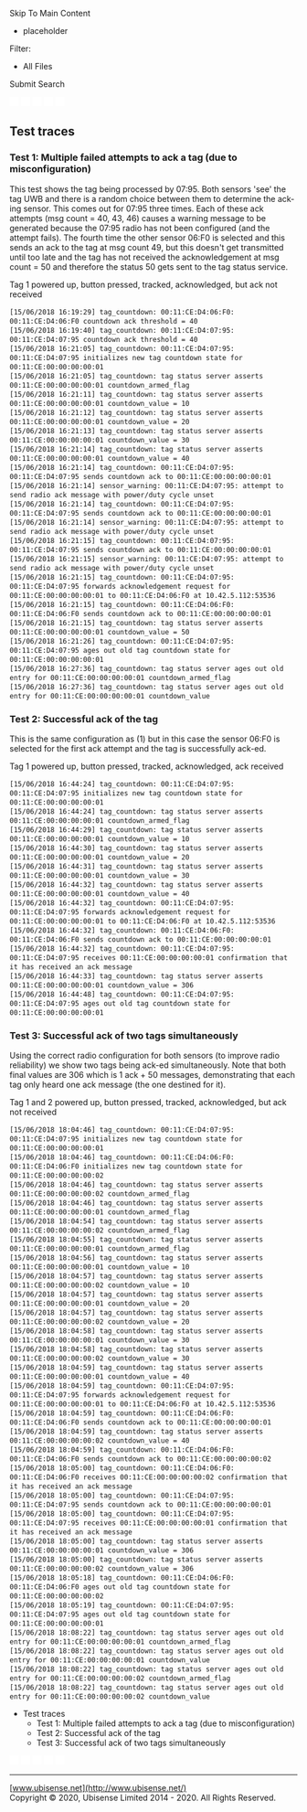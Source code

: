 

Skip To Main Content

[](../../../Home.htm)

  * placeholder

Filter:

  * All Files

Submit Search

![Navigate previous](../../../images/transparent.gif) ![Navigate
next](../../../images/transparent.gif) ![Expand
all](../../../images/transparent.gif) ![](../../../images/transparent.gif)
![Print](../../../images/transparent.gif)

## Test traces

### Test 1: Multiple failed attempts to ack a tag (due to misconfiguration)

This test shows the tag being processed by 07:95. Both sensors 'see' the tag
UWB and there is a random choice between them to determine the ack-ing sensor.
This comes out for 07:95 three times. Each of these ack attempts (msg count =
40, 43, 46) causes a warning message to be generated because the 07:95 radio
has not been configured (and the attempt fails). The fourth time the other
sensor 06:F0 is selected and this sends an ack to the tag at msg count 49, but
this doesn't get transmitted until too late and the tag has not received the
acknowledgement at msg count = 50 and therefore the status 50 gets sent to the
tag status service.

Tag 1 powered up, button pressed, tracked, acknowledged, but ack not received

    
    
    [15/06/2018 16:19:29] tag_countdown: 00:11:CE:D4:06:F0: 00:11:CE:D4:06:F0 countdown ack threshold = 40
    [15/06/2018 16:19:40] tag_countdown: 00:11:CE:D4:07:95: 00:11:CE:D4:07:95 countdown ack threshold = 40
    [15/06/2018 16:21:05] tag_countdown: 00:11:CE:D4:07:95: 00:11:CE:D4:07:95 initializes new tag countdown state for 00:11:CE:00:00:00:00:01
    [15/06/2018 16:21:05] tag_countdown: tag status server asserts 00:11:CE:00:00:00:00:01 countdown_armed_flag
    [15/06/2018 16:21:11] tag_countdown: tag status server asserts 00:11:CE:00:00:00:00:01 countdown_value = 10
    [15/06/2018 16:21:12] tag_countdown: tag status server asserts 00:11:CE:00:00:00:00:01 countdown_value = 20
    [15/06/2018 16:21:13] tag_countdown: tag status server asserts 00:11:CE:00:00:00:00:01 countdown_value = 30
    [15/06/2018 16:21:14] tag_countdown: tag status server asserts 00:11:CE:00:00:00:00:01 countdown_value = 40
    [15/06/2018 16:21:14] tag_countdown: 00:11:CE:D4:07:95: 00:11:CE:D4:07:95 sends countdown ack to 00:11:CE:00:00:00:00:01
    [15/06/2018 16:21:14] sensor_warning: 00:11:CE:D4:07:95: attempt to send radio ack message with power/duty cycle unset
    [15/06/2018 16:21:14] tag_countdown: 00:11:CE:D4:07:95: 00:11:CE:D4:07:95 sends countdown ack to 00:11:CE:00:00:00:00:01
    [15/06/2018 16:21:14] sensor_warning: 00:11:CE:D4:07:95: attempt to send radio ack message with power/duty cycle unset
    [15/06/2018 16:21:15] tag_countdown: 00:11:CE:D4:07:95: 00:11:CE:D4:07:95 sends countdown ack to 00:11:CE:00:00:00:00:01
    [15/06/2018 16:21:15] sensor_warning: 00:11:CE:D4:07:95: attempt to send radio ack message with power/duty cycle unset
    [15/06/2018 16:21:15] tag_countdown: 00:11:CE:D4:07:95: 00:11:CE:D4:07:95 forwards acknowledgement request for 00:11:CE:00:00:00:00:01 to 00:11:CE:D4:06:F0 at 10.42.5.112:53536
    [15/06/2018 16:21:15] tag_countdown: 00:11:CE:D4:06:F0: 00:11:CE:D4:06:F0 sends countdown ack to 00:11:CE:00:00:00:00:01
    [15/06/2018 16:21:15] tag_countdown: tag status server asserts 00:11:CE:00:00:00:00:01 countdown_value = 50
    [15/06/2018 16:21:26] tag_countdown: 00:11:CE:D4:07:95: 00:11:CE:D4:07:95 ages out old tag countdown state for 00:11:CE:00:00:00:00:01
    [15/06/2018 16:27:36] tag_countdown: tag status server ages out old entry for 00:11:CE:00:00:00:00:01 countdown_armed_flag
    [15/06/2018 16:27:36] tag_countdown: tag status server ages out old entry for 00:11:CE:00:00:00:00:01 countdown_value
    
            

### Test 2: Successful ack of the tag

This is the same configuration as (1) but in this case the sensor 06:F0 is
selected for the first ack attempt and the tag is successfully ack-ed.

Tag 1 powered up, button pressed, tracked, acknowledged, ack received

    
    
    [15/06/2018 16:44:24] tag_countdown: 00:11:CE:D4:07:95: 00:11:CE:D4:07:95 initializes new tag countdown state for 00:11:CE:00:00:00:00:01
    [15/06/2018 16:44:24] tag_countdown: tag status server asserts 00:11:CE:00:00:00:00:01 countdown_armed_flag
    [15/06/2018 16:44:29] tag_countdown: tag status server asserts 00:11:CE:00:00:00:00:01 countdown_value = 10
    [15/06/2018 16:44:30] tag_countdown: tag status server asserts 00:11:CE:00:00:00:00:01 countdown_value = 20
    [15/06/2018 16:44:31] tag_countdown: tag status server asserts 00:11:CE:00:00:00:00:01 countdown_value = 30
    [15/06/2018 16:44:32] tag_countdown: tag status server asserts 00:11:CE:00:00:00:00:01 countdown_value = 40
    [15/06/2018 16:44:32] tag_countdown: 00:11:CE:D4:07:95: 00:11:CE:D4:07:95 forwards acknowledgement request for 00:11:CE:00:00:00:00:01 to 00:11:CE:D4:06:F0 at 10.42.5.112:53536
    [15/06/2018 16:44:32] tag_countdown: 00:11:CE:D4:06:F0: 00:11:CE:D4:06:F0 sends countdown ack to 00:11:CE:00:00:00:00:01
    [15/06/2018 16:44:32] tag_countdown: 00:11:CE:D4:07:95: 00:11:CE:D4:07:95 receives 00:11:CE:00:00:00:00:01 confirmation that it has received an ack message
    [15/06/2018 16:44:33] tag_countdown: tag status server asserts 00:11:CE:00:00:00:00:01 countdown_value = 306
    [15/06/2018 16:44:48] tag_countdown: 00:11:CE:D4:07:95: 00:11:CE:D4:07:95 ages out old tag countdown state for 00:11:CE:00:00:00:00:01
    

### Test 3: Successful ack of two tags simultaneously

Using the correct radio configuration for both sensors (to improve radio
reliability) we show two tags being ack-ed simultaneously. Note that both
final values are 306 which is 1 ack + 50 messages, demonstrating that each tag
only heard one ack message (the one destined for it).

Tag 1 and 2 powered up, button pressed, tracked, acknowledged, but ack not
received

    
    
    [15/06/2018 18:04:46] tag_countdown: 00:11:CE:D4:07:95: 00:11:CE:D4:07:95 initializes new tag countdown state for 00:11:CE:00:00:00:00:01
    [15/06/2018 18:04:46] tag_countdown: 00:11:CE:D4:06:F0: 00:11:CE:D4:06:F0 initializes new tag countdown state for 00:11:CE:00:00:00:00:02
    [15/06/2018 18:04:46] tag_countdown: tag status server asserts 00:11:CE:00:00:00:00:02 countdown_armed_flag
    [15/06/2018 18:04:46] tag_countdown: tag status server asserts 00:11:CE:00:00:00:00:01 countdown_armed_flag
    [15/06/2018 18:04:54] tag_countdown: tag status server asserts 00:11:CE:00:00:00:00:02 countdown_armed_flag
    [15/06/2018 18:04:55] tag_countdown: tag status server asserts 00:11:CE:00:00:00:00:01 countdown_armed_flag
    [15/06/2018 18:04:56] tag_countdown: tag status server asserts 00:11:CE:00:00:00:00:01 countdown_value = 10
    [15/06/2018 18:04:57] tag_countdown: tag status server asserts 00:11:CE:00:00:00:00:02 countdown_value = 10
    [15/06/2018 18:04:57] tag_countdown: tag status server asserts 00:11:CE:00:00:00:00:01 countdown_value = 20
    [15/06/2018 18:04:57] tag_countdown: tag status server asserts 00:11:CE:00:00:00:00:02 countdown_value = 20
    [15/06/2018 18:04:58] tag_countdown: tag status server asserts 00:11:CE:00:00:00:00:01 countdown_value = 30
    [15/06/2018 18:04:58] tag_countdown: tag status server asserts 00:11:CE:00:00:00:00:02 countdown_value = 30
    [15/06/2018 18:04:59] tag_countdown: tag status server asserts 00:11:CE:00:00:00:00:01 countdown_value = 40
    [15/06/2018 18:04:59] tag_countdown: 00:11:CE:D4:07:95: 00:11:CE:D4:07:95 forwards acknowledgement request for 00:11:CE:00:00:00:00:01 to 00:11:CE:D4:06:F0 at 10.42.5.112:53536
    [15/06/2018 18:04:59] tag_countdown: 00:11:CE:D4:06:F0: 00:11:CE:D4:06:F0 sends countdown ack to 00:11:CE:00:00:00:00:01
    [15/06/2018 18:04:59] tag_countdown: tag status server asserts 00:11:CE:00:00:00:00:02 countdown_value = 40
    [15/06/2018 18:04:59] tag_countdown: 00:11:CE:D4:06:F0: 00:11:CE:D4:06:F0 sends countdown ack to 00:11:CE:00:00:00:00:02
    [15/06/2018 18:05:00] tag_countdown: 00:11:CE:D4:06:F0: 00:11:CE:D4:06:F0 receives 00:11:CE:00:00:00:00:02 confirmation that it has received an ack message
    [15/06/2018 18:05:00] tag_countdown: 00:11:CE:D4:07:95: 00:11:CE:D4:07:95 sends countdown ack to 00:11:CE:00:00:00:00:01
    [15/06/2018 18:05:00] tag_countdown: 00:11:CE:D4:07:95: 00:11:CE:D4:07:95 receives 00:11:CE:00:00:00:00:01 confirmation that it has received an ack message
    [15/06/2018 18:05:00] tag_countdown: tag status server asserts 00:11:CE:00:00:00:00:01 countdown_value = 306
    [15/06/2018 18:05:00] tag_countdown: tag status server asserts 00:11:CE:00:00:00:00:02 countdown_value = 306
    [15/06/2018 18:05:18] tag_countdown: 00:11:CE:D4:06:F0: 00:11:CE:D4:06:F0 ages out old tag countdown state for 00:11:CE:00:00:00:00:02
    [15/06/2018 18:05:19] tag_countdown: 00:11:CE:D4:07:95: 00:11:CE:D4:07:95 ages out old tag countdown state for 00:11:CE:00:00:00:00:01
    [15/06/2018 18:08:22] tag_countdown: tag status server ages out old entry for 00:11:CE:00:00:00:00:01 countdown_armed_flag
    [15/06/2018 18:08:22] tag_countdown: tag status server ages out old entry for 00:11:CE:00:00:00:00:01 countdown_value
    [15/06/2018 18:08:22] tag_countdown: tag status server ages out old entry for 00:11:CE:00:00:00:00:02 countdown_armed_flag
    [15/06/2018 18:08:22] tag_countdown: tag status server ages out old entry for 00:11:CE:00:00:00:00:02 countdown_value
    

  * Test traces
    * Test 1: Multiple failed attempts to ack a tag (due to misconfiguration)
    * Test 2: Successful ack of the tag
    * Test 3: Successful ack of two tags simultaneously

![Navigate previous](../../../images/transparent.gif) ![Navigate
next](../../../images/transparent.gif) ![Expand
all](../../../images/transparent.gif) ![](../../../images/transparent.gif)
![Print](../../../images/transparent.gif)

* * *

[www.ubisense.net](http://www.ubisense.net/)  
Copyright © 2020, Ubisense Limited 2014 - 2020. All Rights Reserved.

